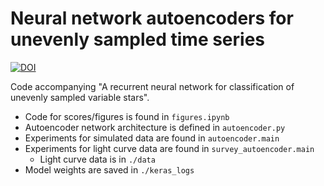 # Neural network autoencoders for unevenly sampled time series
[![DOI](https://zenodo.org/badge/90776775.svg)](https://zenodo.org/badge/latestdoi/90776775)

Code accompanying "A recurrent neural network for classification of unevenly sampled variable stars".

- Code for scores/figures is found in `figures.ipynb`
- Autoencoder network architecture is defined in `autoencoder.py`
- Experiments for simulated data are found in `autoencoder.main`
- Experiments for light curve data are found in `survey_autoencoder.main`
    - Light curve data is in `./data`
- Model weights are saved in `./keras_logs`
